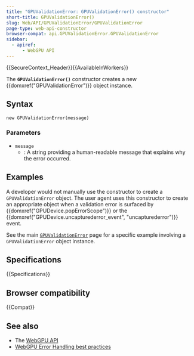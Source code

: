 ```yaml
---
title: "GPUValidationError: GPUValidationError() constructor"
short-title: GPUValidationError()
slug: Web/API/GPUValidationError/GPUValidationError
page-type: web-api-constructor
browser-compat: api.GPUValidationError.GPUValidationError
sidebar:
  - apiref:
      - WebGPU API
---
```


{{SecureContext_Header}}{{AvailableInWorkers}}

The **`GPUValidationError()`** constructor creates a new
{{domxref("GPUValidationError")}} object instance.

## Syntax

```js-nolint
new GPUValidationError(message)
```

### Parameters

- `message`
  - : A string providing a human-readable message that explains why the error occurred.

## Examples

A developer would not manually use the constructor to create a `GPUValidationError` object. The user agent uses this constructor to create an appropriate object when a validation error is surfaced by {{domxref("GPUDevice.popErrorScope")}} or the {{domxref("GPUDevice.uncapturederror_event", "uncapturederror")}} event.

See the main [`GPUValidationError`](/en-US/docs/Web/API/GPUValidationError#examples) page for a specific example involving a `GPUValidationError` object instance.

## Specifications

{{Specifications}}

## Browser compatibility

{{Compat}}

## See also

- The [WebGPU API](/en-US/docs/Web/API/WebGPU_API)
- [WebGPU Error Handling best practices](https://toji.dev/webgpu-best-practices/error-handling)
